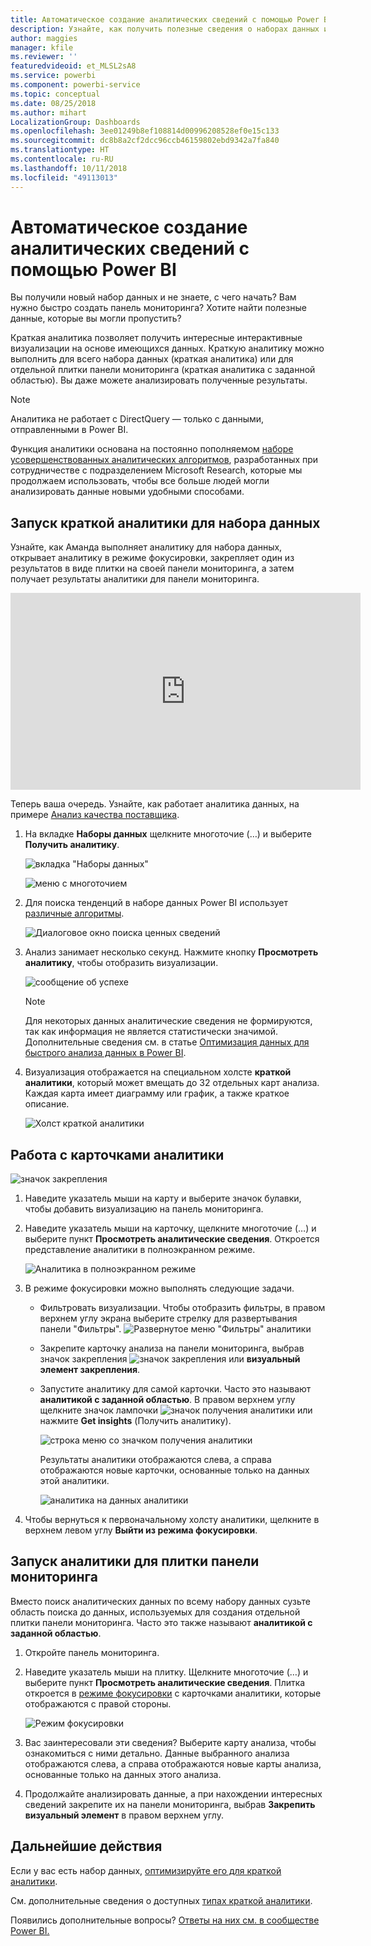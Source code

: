 ```yaml
---
title: Автоматическое создание аналитических сведений с помощью Power BI
description: Узнайте, как получить полезные сведения о наборах данных и плитках панели мониторинга.
author: maggies
manager: kfile
ms.reviewer: ''
featuredvideoid: et_MLSL2sA8
ms.service: powerbi
ms.component: powerbi-service
ms.topic: conceptual
ms.date: 08/25/2018
ms.author: mihart
LocalizationGroup: Dashboards
ms.openlocfilehash: 3ee01249b8ef108814d00996208528ef0e15c133
ms.sourcegitcommit: dc8b8a2cf2dcc96ccb46159802ebd9342a7fa840
ms.translationtype: HT
ms.contentlocale: ru-RU
ms.lasthandoff: 10/11/2018
ms.locfileid: "49113013"
---
```

# <a name="automatically-generate-data-insights-with-power-bi"></a>Автоматическое создание аналитических сведений с помощью Power BI
Вы получили новый набор данных и не знаете, с чего начать?  Вам нужно быстро создать панель мониторинга?  Хотите найти полезные данные, которые вы могли пропустить?

Краткая аналитика позволяет получить интересные интерактивные визуализации на основе имеющихся данных. Краткую аналитику можно выполнить для всего набора данных (краткая аналитика) или для отдельной плитки панели мониторинга (краткая аналитика с заданной областью). Вы даже можете анализировать полученные результаты.

> [!NOTE]
> Аналитика не работает с DirectQuery — только с данными, отправленными в Power BI.
> 

Функция аналитики основана на постоянно пополняемом [наборе усовершенствованных аналитических алгоритмов](service-insight-types.md), разработанных при сотрудничестве с подразделением Microsoft Research, которые мы продолжаем использовать, чтобы все больше людей могли анализировать данные новыми удобными способами.

## <a name="run-quick-insights-on-a-dataset"></a>Запуск краткой аналитики для набора данных
Узнайте, как Аманда выполняет аналитику для набора данных, открывает аналитику в режиме фокусировки, закрепляет один из результатов в виде плитки на своей панели мониторинга, а затем получает результаты аналитики для панели мониторинга.

<iframe width="560" height="315" src="https://www.youtube.com/embed/et_MLSL2sA8" frameborder="0" allowfullscreen></iframe>


Теперь ваша очередь. Узнайте, как работает аналитика данных, на примере [Анализ качества поставщика](sample-supplier-quality.md).

1. На вкладке **Наборы данных** щелкните многоточие (…) и выберите **Получить аналитику**.
   
    ![вкладка "Наборы данных"](media/service-insights/power-bi-ellipses.png)
   
    ![меню с многоточием](media/service-insights/power-bi-tab.png)
2. Для поиска тенденций в наборе данных Power BI использует [различные алгоритмы](service-insight-types.md).
   
    ![Диалоговое окно поиска ценных сведений](media/service-insights/pbi_autoinsightssearching.png)
3. Анализ занимает несколько секунд.  Нажмите кнопку **Просмотреть аналитику**, чтобы отобразить визуализации.
   
    ![сообщение об успехе](media/service-insights/pbi_autoinsightsuccess.png)
   
    > [!NOTE]
    > Для некоторых данных аналитические сведения не формируются, так как информация не является статистически значимой.  Дополнительные сведения см. в статье [Оптимизация данных для быстрого анализа данных в Power BI](service-insights-optimize.md).
   > 
    
1. Визуализация отображается на специальном холсте **краткой аналитики**, который может вмещать до 32 отдельных карт анализа. Каждая карта имеет диаграмму или график, а также краткое описание.
   
    ![Холст краткой аналитики](media/service-insights/power-bi-insights.png)

## <a name="interact-with-the-insight-cards"></a>Работа с карточками аналитики
  ![значок закрепления](media/service-insights/pbi_hover.png)

1. Наведите указатель мыши на карту и выберите значок булавки, чтобы добавить визуализацию на панель мониторинга.
2. Наведите указатель мыши на карточку, щелкните многоточие (…) и выберите пункт **Просмотреть аналитические сведения**. Откроется представление аналитики в полноэкранном режиме.
   
    ![Аналитика в полноэкранном режиме](media/service-insights/power-bi-insight-focus.png)
3. В режиме фокусировки можно выполнять следующие задачи.
   
   * Фильтровать визуализации.  Чтобы отобразить фильтры, в правом верхнем углу экрана выберите стрелку для развертывания панели "Фильтры".
        ![Развернутое меню "Фильтры" аналитики](media/service-insights/power-bi-insights-filter-new.png)
   * Закрепите карточку анализа на панели мониторинга, выбрав значок закрепления ![значок закрепления](media/service-insights/power-bi-pin-icon.png) или **визуальный элемент закрепления**.
   * Запустите аналитику для самой карточки. Часто это называют **аналитикой с заданной областью**. В правом верхнем углу щелкните значок лампочки ![значок получения аналитики](media/service-insights/power-bi-bulb-icon.png) или нажмите **Get insights** (Получить аналитику).
     
       ![строка меню со значком получения аналитики](media/service-insights/pbi-autoinsights-tile.png)
     
     Результаты аналитики отображаются слева, а справа отображаются новые карточки, основанные только на данных этой аналитики.
     
       ![аналитика на данных аналитики](media/service-insights/power-bi-insights-on-insights-new.png)
4. Чтобы вернуться к первоначальному холсту аналитики, щелкните в верхнем левом углу **Выйти из режима фокусировки**.

## <a name="run-insights-on-a-dashboard-tile"></a>Запуск аналитики для плитки панели мониторинга
Вместо поиск аналитических данных по всему набору данных сузьте область поиска до данных, используемых для создания отдельной плитки панели мониторинга. Часто это также называют **аналитикой с заданной областью**.

1. Откройте панель мониторинга.
2. Наведите указатель мыши на плитку. Щелкните многоточие (…) и выберите пункт **Просмотреть аналитические сведения**. Плитка откроется в [режиме фокусировки](service-focus-mode.md) с карточками аналитики, которые отображаются с правой стороны.    
   
    ![Режим фокусировки](media/service-insights/pbi-insights-tile.png)    
4. Вас заинтересовали эти сведения? Выберите карту анализа, чтобы ознакомиться с ними детально. Данные выбранного анализа отображаются слева, а справа отображаются новые карты анализа, основанные только на данных этого анализа.    
6. Продолжайте анализировать данные, а при нахождении интересных сведений закрепите их на панели мониторинга, выбрав **Закрепить визуальный элемент** в правом верхнем углу.

## <a name="next-steps"></a>Дальнейшие действия
Если у вас есть набор данных, [оптимизируйте его для краткой аналитики](service-insights-optimize.md).

См. дополнительные сведения о доступных [типах краткой аналитики](service-insight-types.md).

Появились дополнительные вопросы? [Ответы на них см. в сообществе Power BI.](http://community.powerbi.com/)

